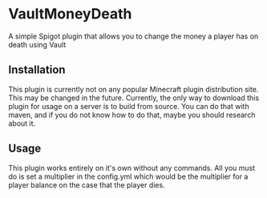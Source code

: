 # VaultMoneyDeath
A simple Spigot plugin that allows you to change the money a player has on death using Vault

## Installation
This plugin is currently not on any popular Minecraft plugin distribution site. This may be changed in the future. Currently, the only way to download this plugin for usage on a server is to build from source. You can do that with maven, and if you do not know how to do that, maybe you should research about it.

## Usage
This plugin works entirely on it's own without any commands. All you must do is set a multiplier in the config.yml which would be the multiplier for a player balance on the case that the player dies.
